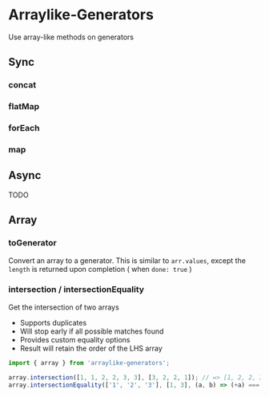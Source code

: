 # Arraylike-Generators

Use array-like methods on generators

## Sync

### concat

### flatMap

### forEach

### map

## Async

TODO

## Array

### toGenerator

Convert an array to a generator.
This is similar to `arr.values`, except the `length` is returned upon completion ( when `done: true` )

### intersection / intersectionEquality

Get the intersection of two arrays

* Supports duplicates
* Will stop early if all possible matches found
* Provides custom equality options
* Result will retain the order of the LHS array

```ts
import { array } from 'arraylike-generators';

array.intersection([1, 1, 2, 2, 3, 3], [3, 2, 2, 1]); // => [1, 2, 2, 3]
array.intersectionEquality(['1', '2', '3'], [1, 3], (a, b) => (+a) === b); // => ['1', '3']
```
